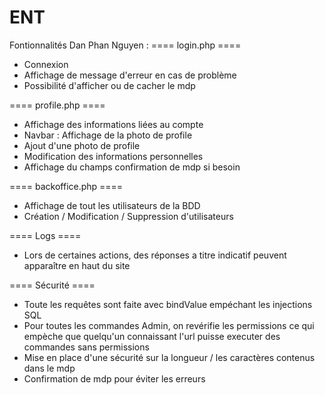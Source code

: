 # ENT

Fontionnalités Dan Phan Nguyen :
==== login.php ====
- Connexion
- Affichage de message d'erreur en cas de problème
- Possibilité d'afficher ou de cacher le mdp

==== profile.php ====
- Affichage des informations liées au compte
- Navbar : Affichage de la photo de profile
- Ajout d'une photo de profile
- Modification des informations personnelles
- Affichage du champs confirmation de mdp si besoin

==== backoffice.php ====
- Affichage de tout les utilisateurs de la BDD
- Création / Modification / Suppression d'utilisateurs

==== Logs ==== 
- Lors de certaines actions, des réponses a titre indicatif peuvent apparaître en haut du site

==== Sécurité ====
- Toute les requêtes sont faite avec bindValue empéchant les injections SQL
- Pour toutes les commandes Admin, on revérifie les permissions ce qui empèche que quelqu'un connaissant l'url puisse executer des commandes sans permissions
- Mise en place d'une sécurité sur la longueur / les caractères contenus dans le mdp
- Confirmation de mdp pour éviter les erreurs


